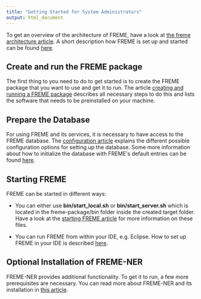 ```yaml
---
title: "Getting Started for System Administrators"
output: html_document
---
```


To get an overview of the architecture of FREME, have a look at [the freme architecture article](../freme-for-developers/overview-of-the-freme-architecture.html). A short description how FREME is set up and started can be found [here](../freme-for-sysadmins/start-and-run-freme.html).

## Create and run the FREME package

The first thing to you need to do to get started is to create the FREME package 
that you want to use and get it to run. The article [creating and running a FREME package](../freme-for-sysadmins/creating-and-running-a-freme-package.html) describes
all necessary steps to do this and lists the software that needs to be preinstalled on 
your machine.

## Prepare the Database

For using FREME and its services, it is necessary to have access to the FREME database.
The [configuration article](../freme-for-sysadmins/configuration-options.html) explains the different possible configuration options for setting up the database. Some more information about how to initialize the database with FREME's default entries can be found [here](../freme-for-sysadmins/initialising-freme.html).

  
## Starting FREME 

FREME can be started in different ways:

* You can either use **bin/start_local.sh** or **bin/start_server.sh** which is located in the freme-package/bin folder inside the created target folder. Have a look at the [starting FREME article](../freme-for-sysadmins/install-freme-on-server.html) for more information on these files.

* You can run FREME from within your IDE, e.g. Eclipse. How to set up FREME in your IDE is described [here](../freme-for-developers/setup-freme-in-the-ide.html).


## Optional Installation of FREME-NER

FREME-NER provides additional functionality. To get it to run, a few more prerequisites are necessary. You can read more about FREME-NER and its installation in [this article](../freme-for-sysadmins/freme-ner-dummy.html). 
